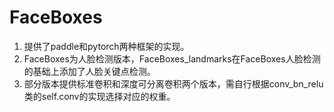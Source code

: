 # FaceBoxes
1. 提供了paddle和pytorch两种框架的实现。
2. FaceBoxes为人脸检测版本，FaceBoxes_landmarks在FaceBoxes人脸检测的基础上添加了人脸关键点检测。
3. 部分版本提供标准卷积和深度可分离卷积两个版本，需自行根据conv_bn_relu类的self.conv的实现选择对应的权重。

